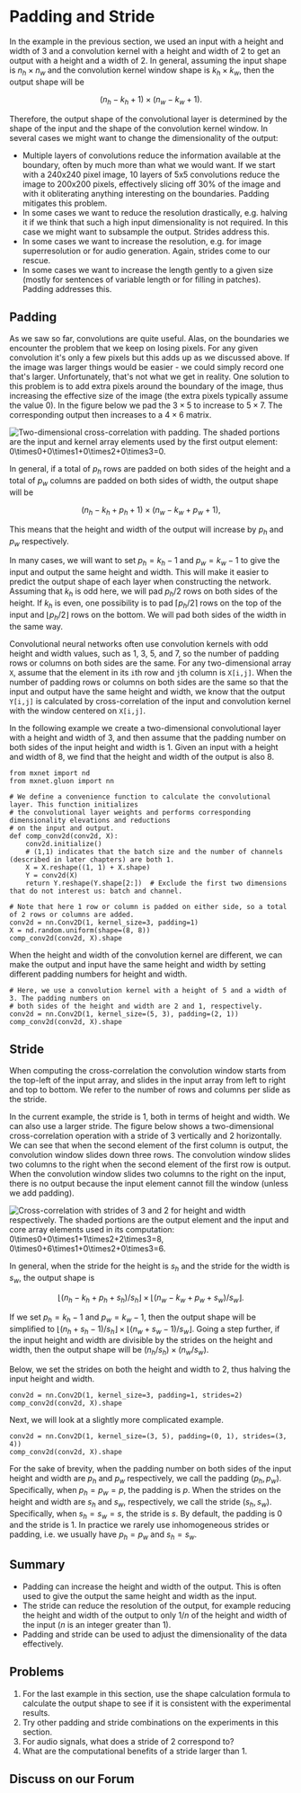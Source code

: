 # Padding and Stride

In the example in the previous section, we used an input with a height and width of 3 and a convolution kernel with a height and width of 2 to get an output with a height and a width of 2. In general, assuming the input shape is $n_h\times n_w$ and the convolution kernel window shape is $k_h\times k_w$, then the output shape will be

$$(n_h-k_h+1) \times (n_w-k_w+1).$$

Therefore, the output shape of the convolutional layer is determined by the shape of the input and the shape of the convolution kernel window. In several cases we might want to change the dimensionality of the output:

* Multiple layers of convolutions reduce the information available at the boundary, often by much more than what we would want. If we start with a 240x240 pixel image, 10 layers of 5x5 convolutions reduce the image to 200x200 pixels, effectively slicing off 30% of the image and with it obliterating anything interesting on the boundaries. Padding mitigates this problem.
* In some cases we want to reduce the resolution drastically, e.g. halving it if we think that such a high input dimensionality is not required. In this case we might want to subsample the output. Strides address this.
* In some cases we want to increase the resolution, e.g. for image superresolution or for audio generation. Again, strides come to our rescue.
* In some cases we want to increase the length gently to a given size (mostly for sentences of variable length or for filling in patches). Padding addresses this.


## Padding

As we saw so far, convolutions are quite useful. Alas, on the boundaries we encounter the problem that we keep on losing pixels. For any given convolution it's only a few pixels but this adds up as we discussed above. If the image was larger things would be easier - we could simply record one that's larger. Unfortunately, that's not what we get in reality. One solution to this problem is to add extra pixels around the boundary of the image, thus increasing the effective size of the image (the extra pixels typically assume the value 0). In the figure below we pad the $3 \times 5$ to increase to $5 \times 7$. The corresponding output then increases to a $4 \times 6$ matrix.

![Two-dimensional cross-correlation with padding. The shaded portions are the input and kernel array elements used by the first output element: $0\times0+0\times1+0\times2+0\times3=0$. ](../img/conv_pad.svg)

In general, if a total of $p_h$ rows are padded on both sides of the height and a total of $p_w$ columns are padded on both sides of width, the output shape will be

$$(n_h-k_h+p_h+1)\times(n_w-k_w+p_w+1),$$

This means that the height and width of the output will increase by $p_h$ and $p_w$ respectively.

In many cases, we will want to set $p_h=k_h-1$ and $p_w=k_w-1$ to give the input and output the same height and width. This will make it easier to predict the output shape of each layer when constructing the network. Assuming that $k_h$ is odd here, we will pad $p_h/2$ rows on both sides of the height. If $k_h$ is even, one possibility is to pad $\lceil p_h/2\rceil$ rows on the top of the input and $\lfloor p_h/2\rfloor$ rows on the bottom. We will pad both sides of the width in the same way.

Convolutional neural networks often use convolution kernels with odd height and width values, such as 1, 3, 5, and 7, so the number of padding rows or columns on both sides are the same. For any two-dimensional array `X`, assume that the element in its `i`th row and `j`th column is `X[i,j]`. When the number of padding rows or columns on both sides are the same so that the input and output have the same height and width, we know that the output `Y[i,j]` is calculated by cross-correlation of the input and convolution kernel with the window centered on `X[i,j]`.

In the following example we create a two-dimensional convolutional layer with a height and width of 3, and then assume that the padding number on both sides of the input height and width is 1. Given an input with a height and width of 8, we find that the height and width of the output is also 8.

```{.python .input  n=1}
from mxnet import nd
from mxnet.gluon import nn

# We define a convenience function to calculate the convolutional layer. This function initializes
# the convolutional layer weights and performs corresponding dimensionality elevations and reductions
# on the input and output.
def comp_conv2d(conv2d, X):
    conv2d.initialize()
    # (1,1) indicates that the batch size and the number of channels (described in later chapters) are both 1.
    X = X.reshape((1, 1) + X.shape)
    Y = conv2d(X)
    return Y.reshape(Y.shape[2:])  # Exclude the first two dimensions that do not interest us: batch and channel.

# Note that here 1 row or column is padded on either side, so a total of 2 rows or columns are added.
conv2d = nn.Conv2D(1, kernel_size=3, padding=1)
X = nd.random.uniform(shape=(8, 8))
comp_conv2d(conv2d, X).shape
```

When the height and width of the convolution kernel are different, we can make the output and input have the same height and width by setting different padding numbers for height and width.

```{.python .input  n=2}
# Here, we use a convolution kernel with a height of 5 and a width of 3. The padding numbers on
# both sides of the height and width are 2 and 1, respectively.
conv2d = nn.Conv2D(1, kernel_size=(5, 3), padding=(2, 1))
comp_conv2d(conv2d, X).shape
```

## Stride

When computing the cross-correlation the convolution window starts from the top-left of the input array, and slides in the input array from left to right and top to bottom. We refer to the number of rows and columns per slide as the stride.

In the current example, the stride is 1, both in terms of height and width. We can also use a larger stride. The figure below shows a two-dimensional cross-correlation operation with a stride of 3 vertically and 2 horizontally. We can see that when the second element of the first column is output, the convolution window slides down three rows. The convolution window slides two columns to the right when the second element of the first row is output. When the convolution window slides two columns to the right on the input, there is no output because the input element cannot fill the window (unless we add padding).

![Cross-correlation with strides of 3 and 2 for height and width respectively. The shaded portions are the output element and the input and core array elements used in its computation: $0\times0+0\times1+1\times2+2\times3=8$, $0\times0+6\times1+0\times2+0\times3=6$. ](../img/conv_stride.svg)

In general, when the stride for the height is $s_h$ and the stride for the width is $s_w$, the output shape is

$$\lfloor(n_h-k_h+p_h+s_h)/s_h\rfloor \times \lfloor(n_w-k_w+p_w+s_w)/s_w\rfloor.$$

If we set $p_h=k_h-1$ and $p_w=k_w-1$, then the output shape will be simplified to $\lfloor(n_h+s_h-1)/s_h\rfloor \times \lfloor(n_w+s_w-1)/s_w\rfloor$. Going a step further, if the input height and width are divisible by the strides on the height and width, then the output shape will be $(n_h/s_h) \times (n_w/s_w)$.

Below, we set the strides on both the height and width to 2, thus halving the input height and width.

```{.python .input}
conv2d = nn.Conv2D(1, kernel_size=3, padding=1, strides=2)
comp_conv2d(conv2d, X).shape
```

Next, we will look at a slightly more complicated example.

```{.python .input  n=3}
conv2d = nn.Conv2D(1, kernel_size=(3, 5), padding=(0, 1), strides=(3, 4))
comp_conv2d(conv2d, X).shape
```

For the sake of brevity, when the padding number on both sides of the input height and width are $p_h$ and $p_w$ respectively, we call the padding $(p_h, p_w)$. Specifically, when $p_h = p_w = p$, the padding is $p$. When the strides on the height and width are $s_h$ and $s_w$, respectively, we call the stride $(s_h, s_w)$. Specifically, when $s_h = s_w = s$, the stride is $s$. By default, the padding is 0 and the stride is 1. In practice we rarely use inhomogeneous strides or padding, i.e. we usually have $p_h = p_w$ and $s_h = s_w$.

## Summary

* Padding can increase the height and width of the output. This is often used to give the output the same height and width as the input.
* The stride can reduce the resolution of the output, for example reducing the height and width of the output to only $1/n$ of the height and width of the input ($n$ is an integer greater than 1).
* Padding and stride can be used to adjust the dimensionality of the data effectively.

## Problems

1. For the last example in this section, use the shape calculation formula to calculate the output shape to see if it is consistent with the experimental results.
1. Try other padding and stride combinations on the experiments in this section.
1. For audio signals, what does a stride of $2$ correspond to?
1. What are the computational benefits of a stride larger than $1$.

## Discuss on our Forum

<div id="discuss" topic_id="2350"></div>
